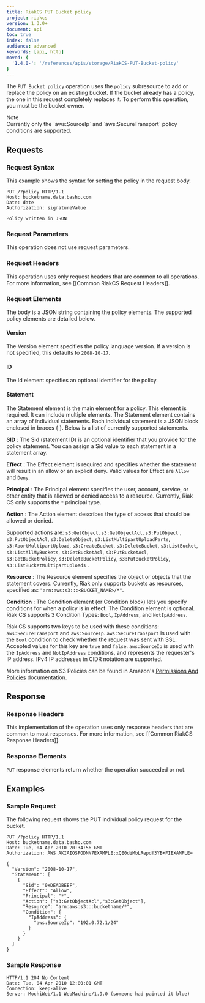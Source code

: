 ```yaml
---
title: RiakCS PUT Bucket policy
project: riakcs
version: 1.3.0+
document: api
toc: true
index: false
audience: advanced
keywords: [api, http]
moved: {
  '1.4.0-': '/references/apis/storage/RiakCS-PUT-Bucket-policy'
}
---
```


The `PUT Bucket policy` operation uses the `policy` subresource to add or replace the policy on an existing bucket. If the bucket already has a policy, the one in this request completely replaces it. To perform this operation, you must be the bucket owner.

<div class="note"><div class="title">Note</div>Currently only the `aws:SourceIp` and `aws:SecureTransport` policy conditions are supported.</div>

## Requests

### Request Syntax

This example shows the syntax for setting the policy in the request body.

```
PUT /?policy HTTP/1.1
Host: bucketname.data.basho.com
Date: date
Authorization: signatureValue

Policy written in JSON
```

### Request Parameters

This operation does not use request parameters.

### Request Headers

This operation uses only request headers that are common to all operations. For more information, see [[Common RiakCS Request Headers]].

### Request Elements

The body is a JSON string containing the policy elements.  The supported policy elements are detailed below.

#### Version
The Version element specifies the policy language version.  If a version is not specified, this defaults to `2008-10-17`.

#### ID
The Id element specifies an optional identifier for the policy.

#### Statement
The Statement element is the main element for a policy. This element is required. It can include multiple elements. The Statement element contains an array of individual statements. Each individual statement is a JSON block enclosed in braces { }.  Below is a list of currently supported statements.

**SID** : The Sid (statement ID) is an optional identifier that you provide for the policy statement. You can assign a Sid value to each statement in a statement array.

**Effect** : The Effect element is required and specifies whether the statement will result in an allow or an explicit deny. Valid values for Effect are `Allow` and `Deny`.

**Principal** : The Principal element specifies the user, account, service, or other entity that is allowed or denied access to a resource.  Currently, Riak CS only supports the `*` principal type.

**Action** : The Action element describes the type of access that should be allowed or denied.  

Supported actions are: `s3:GetObject`, `s3:GetObjectAcl`, `s3:PutObject` , `s3:PutObjectAcl`, `s3:DeleteObject`, `s3:ListMultipartUploadParts`, `s3:AbortMultipartUpload`, `s3:CreateBucket`, `s3:DeleteBucket`, `s3:ListBucket`, `s3:ListAllMyBuckets`, `s3:GetBucketAcl`, `s3:PutBucketAcl`, `s3:GetBucketPolicy`, `s3:DeleteBucketPolicy`, `s3:PutBucketPolicy`, `s3:ListBucketMultipartUploads` .

**Resource** : The Resource element specifies the object or objects that the statement covers.  Currently, Riak only supports buckets as resources, specified as: `"arn:aws:s3:::<BUCKET_NAME>/*"`.

**Condition** : The Condition element (or Condition block) lets you specify conditions for when a policy is in effect. The Condition element is optional.  Riak CS supports 3 Condition Types: `Bool`, `IpAddress`, and `NotIpAddress`.

Riak CS supports two keys to be used with these conditions: `aws:SecureTransport` and `aws:SourceIp`.  `aws:SecureTransport` is used with the `Bool` condition to check whether the request was sent with SSL.  Accepted values for this key are `true` and `false`.  `aws:SourceIp` is used with the `IpAddress` and `NotIpAddress` conditions, and represents the requester's IP address.  IPv4 IP addresses in CIDR notation are supported.

More information on S3 Policies can be found in Amazon's [Permissions And Policies](http://docs.aws.amazon.com/IAM/latest/UserGuide/PermissionsAndPolicies.html) documentation.


## Response

### Response Headers

This implementation of the operation uses only response headers that are common to most responses. For more information, see [[Common RiakCS Response Headers]].

### Response Elements

`PUT` response elements return whether the operation succeeded or not.

## Examples

### Sample Request

The following request shows the PUT individual policy request for the bucket.

```
PUT /?policy HTTP/1.1
Host: bucketname.data.basho.com
Date: Tue, 04 Apr 2010 20:34:56 GMT
Authorization: AWS AKIAIOSFODNN7EXAMPLE:xQE0diMbLRepdf3YB+FIEXAMPLE=

{
  "Version": "2008-10-17",
  "Statement": [
    {
      "Sid": "0xDEADBEEF",
      "Effect": "Allow",
      "Principal": "*",
      "Action": ["s3:GetObjectAcl","s3:GetObject"],
      "Resource": "arn:aws:s3:::bucketname/*",
      "Condition": {
        "IpAddress": {
          "aws:SourceIp": "192.0.72.1/24"
        }
      }
    }
  ]
}
```

### Sample Response

```
HTTP/1.1 204 No Content
Date: Tue, 04 Apr 2010 12:00:01 GMT
Connection: keep-alive
Server: MochiWeb/1.1 WebMachine/1.9.0 (someone had painted it blue)
```
